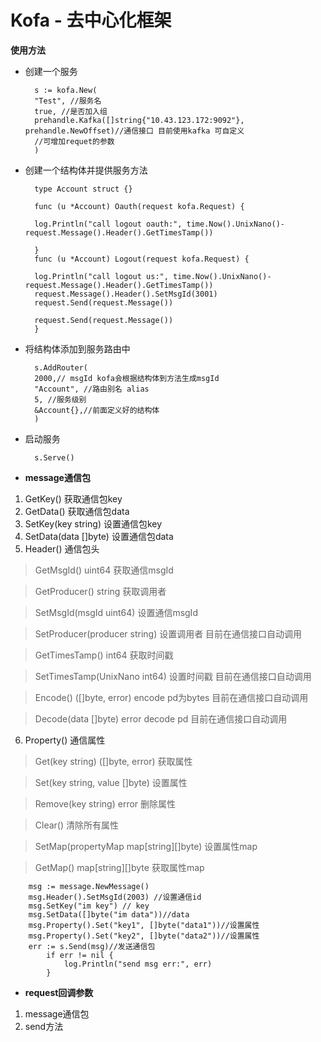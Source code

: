 # Kofa - 去中心化框架


**使用方法**
- 创建一个服务

		s := kofa.New(
		"Test", //服务名
		true, //是否加入组
		prehandle.Kafka([]string{"10.43.123.172:9092"}, prehandle.NewOffset)//通信接口 目前使用kafka 可自定义
		//可增加requet的参数
		)

- 创建一个结构体并提供服务方法

		type Account struct {}

		func (u *Account) Oauth(request kofa.Request) {

		log.Println("call logout oauth:", time.Now().UnixNano()-request.Message().Header().GetTimesTamp())

		}
		func (u *Account) Logout(request kofa.Request) {

		log.Println("call logout us:", time.Now().UnixNano()-request.Message().Header().GetTimesTamp())
		request.Message().Header().SetMsgId(3001)
		request.Send(request.Message())

		request.Send(request.Message())
		}

- 将结构体添加到服务路由中

		s.AddRouter(
		2000,// msgId kofa会根据结构体到方法生成msgId
		"Account", //路由别名 alias 
		5, //服务级别
		&Account{},//前面定义好的结构体
		)

- 启动服务

		s.Serve()



- **message通信包**

1. GetKey() 获取通信包key
2. GetData() 获取通信包data
3. SetKey(key string) 设置通信包key
4. SetData(data []byte) 设置通信包data
5. Header() 通信包头
  
>  GetMsgId() uint64 获取通信msgId

>	GetProducer() string 获取调用者

>	SetMsgId(msgId uint64) 设置通信msgId 

>	SetProducer(producer string) 设置调用者 目前在通信接口自动调用

>	GetTimesTamp() int64 获取时间戳

>	SetTimesTamp(UnixNano int64) 设置时间戳 目前在通信接口自动调用

>	Encode() ([]byte, error) encode pd为bytes 目前在通信接口自动调用

>	Decode(data []byte) error decode pd 目前在通信接口自动调用
  
6. Property() 通信属性

> Get(key string) ([]byte, error) 获取属性

>	Set(key string, value []byte) 设置属性

>	Remove(key string) error 删除属性

>	Clear() 清除所有属性

>	SetMap(propertyMap map[string][]byte) 设置属性map

> GetMap() map[string][]byte 获取属性map


		msg := message.NewMessage()
		msg.Header().SetMsgId(2003) //设置通信id
		msg.SetKey("im key") // key
		msg.SetData([]byte("im data"))//data
		msg.Property().Set("key1", []byte("data1"))//设置属性
		msg.Property().Set("key2", []byte("data2"))//设置属性
		err := s.Send(msg)//发送通信包
			if err != nil {
				log.Println("send msg err:", err)
			}

- **request回调参数**
1. message通信包
2. send方法 









